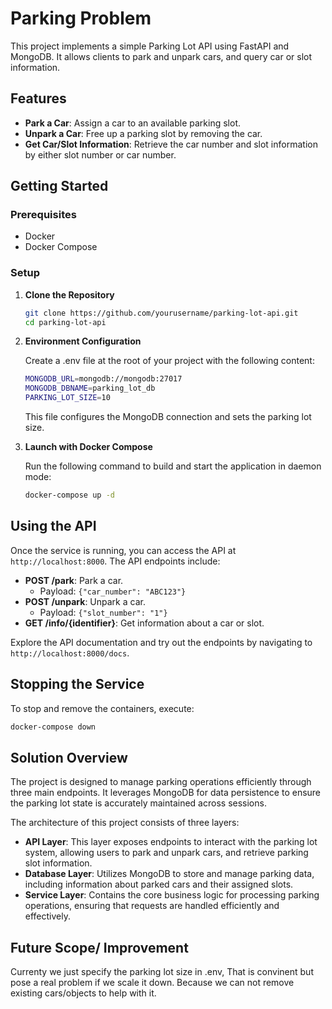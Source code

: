 # Parking Problem

This project implements a simple Parking Lot API using FastAPI and MongoDB. It allows clients to park and unpark cars, and query car or slot information.
## Features

- **Park a Car**: Assign a car to an available parking slot.
- **Unpark a Car**: Free up a parking slot by removing the car.
- **Get Car/Slot Information**: Retrieve the car number and slot information by either slot number or car number.


## Getting Started

### Prerequisites

- Docker
- Docker Compose

### Setup

1. **Clone the Repository**

   ```bash
   git clone https://github.com/yourusername/parking-lot-api.git
   cd parking-lot-api
2. **Environment Configuration**

   Create a .env file at the root of your project with the following content:
   ```bash
   MONGODB_URL=mongodb://mongodb:27017
   MONGODB_DBNAME=parking_lot_db
   PARKING_LOT_SIZE=10
   ```
   
   This file configures the MongoDB connection and sets the parking lot size.


3. **Launch with Docker Compose**

   Run the following command to build and start the application in daemon mode:
   
   ```bash
   docker-compose up -d
   ```
## Using the API

Once the service is running, you can access the API at `http://localhost:8000`. The API endpoints include:

- **POST /park**: Park a car.
  - Payload: `{"car_number": "ABC123"}`
- **POST /unpark**: Unpark a car.
  - Payload: `{"slot_number": "1"}`
- **GET /info/{identifier}**: Get information about a car or slot.

Explore the API documentation and try out the endpoints by navigating to `http://localhost:8000/docs`.

## Stopping the Service

To stop and remove the containers, execute:

```bash
docker-compose down
```
## Solution Overview

The project is designed to manage parking operations efficiently through three main endpoints. It leverages MongoDB for data persistence to ensure the parking lot state is accurately maintained across sessions. 

The architecture of this project consists of three layers:

- **API Layer**: This layer exposes endpoints to interact with the parking lot system, allowing users to park and unpark cars, and retrieve parking slot information.
- **Database Layer**: Utilizes MongoDB to store and manage parking data, including information about parked cars and their assigned slots.
- **Service Layer**: Contains the core business logic for processing parking operations, ensuring that requests are handled efficiently and effectively.

## Future Scope/ Improvement

Currenty we just specify the parking lot size in .env, That is convinent but pose a real problem if we scale it down. Because we can not remove existing cars/objects to help with it.